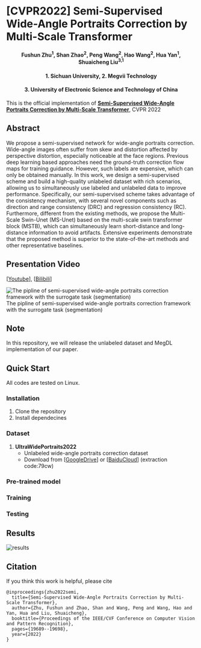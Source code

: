 # [CVPR2022] Semi-Supervised Wide-Angle Portraits Correction by Multi-Scale Transformer
 
<h4 align="center">Fushun Zhu<sup>1</sup>, Shan Zhao<sup>2</sup>, Peng Wang<sup>2</sup>, Hao Wang<sup>2</sup>, Hua Yan<sup>1</sup>, Shuaicheng Liu<sup>3,1</sup></h4>
<h4 align="center">1. Sichuan University,             2. Megvii Technology</h4>
<h4 align="center">3. University of Electronic Science and Technology of China</h4>

This is the official implementation of [**Semi-Supervised Wide-Angle Portraits Correction by Multi-Scale Transformer**](https://openaccess.thecvf.com/content/CVPR2022/papers/Zhu_Semi-Supervised_Wide-Angle_Portraits_Correction_by_Multi-Scale_Transformer_CVPR_2022_paper.pdf), CVPR 2022

## Abstract
We propose a semi-supervised network for wide-angle portraits correction. Wide-angle images often suffer from skew and distortion affected by perspective distortion, especially noticeable at the face regions. Previous deep learning based approaches need the ground-truth correction flow maps for training guidance. However, such labels are expensive, which can only be obtained manually. In this work, we design a semi-supervised scheme and build a high-quality unlabeled dataset with rich scenarios, allowing us to simultaneously use labeled and unlabeled data to improve performance. Specifically, our semi-supervised scheme takes advantage of the consistency mechanism, with several novel components such as direction and range consistency (DRC) and regression consistency (RC). Furthermore, different from the existing methods, we propose the Multi-Scale Swin-Unet (MS-Unet) based on the multi-scale swin transformer block (MSTB), which can simultaneously learn short-distance and long-distance information to avoid artifacts. Extensive experiments demonstrate that the proposed method is superior to the state-of-the-art methods and other representative baselines.



## Presentation Video
[[Youtube](https://www.youtube.com/watch?v=gXkn-uDcMLQ)], [[Bilibili](https://www.bilibili.com/video/BV1HU4y117ni/)]





![The pipline of semi-supervised wide-angle portraits correction framework with the surrogate task (segmentation)](https://github.com/megvii-research/Portraits_Correction/blob/main/semi-supervised%20framework.PNG)
The pipline of semi-supervised wide-angle portraits correction framework with the surrogate task (segmentation)

## Note
In this repository, we will release the unlabeled dataset and MegDL implementation of our paper.

## Quick Start

All codes are tested on Linux.

### Installation

1. Clone the repository
2. Install dependecines

### Dataset 
1.  **UltraWidePortraits2022** 
    * Unlabeled wide-angle portraits correction dataset  
    * Download from  [[GoogleDrive](https://drive.google.com/file/d/1FxzyA-EWqHnZI4H5zgZJOoqnkoAmhK0h/view?usp=sharing)] or [[BaiduCloud](https://pan.baidu.com/s/1IyeyHGR4BQHGm7Q_ZFi22g?pwd=79cw)] (extraction code:79cw)

### Pre-trained model

### Training

### Testing

## Results
![results](https://user-images.githubusercontent.com/1344482/181146979-4a129467-1f13-4d57-b830-65a1decdb90c.JPG)

## Citation

If you think this work is helpful, please cite
```
@inproceedings{zhu2022semi,
  title={Semi-Supervised Wide-Angle Portraits Correction by Multi-Scale Transformer},
  author={Zhu, Fushun and Zhao, Shan and Wang, Peng and Wang, Hao and Yan, Hua and Liu, Shuaicheng},
  booktitle={Proceedings of the IEEE/CVF Conference on Computer Vision and Pattern Recognition},
  pages={19689--19698},
  year={2022}
}

```
